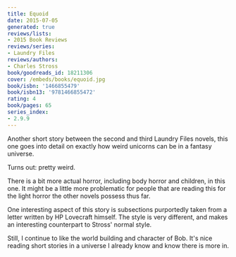 ```yaml
---
title: Equoid
date: 2015-07-05
generated: true
reviews/lists:
- 2015 Book Reviews
reviews/series:
- Laundry Files
reviews/authors:
- Charles Stross
book/goodreads_id: 18211306
cover: /embeds/books/equoid.jpg
book/isbn: '1466855479'
book/isbn13: '9781466855472'
rating: 4
book/pages: 65
series_index:
- 2.9.9
---
```

Another short story between the second and third Laundry Files novels, this one goes into detail on exactly how weird unicorns can be in a fantasy universe.  

Turns out: pretty weird.  

<!--more-->

There is a bit more actual horror, including body horror and children, in this one. It might be a little more problematic for people that are reading this for the light horror the other novels possess thus far.  

One interesting aspect of this story is subsections purportedly taken from a letter written by HP Lovecraft himself. The style is very different, and makes an interesting counterpart to Stross' normal style.  

Still, I continue to like the world building and character of Bob. It's nice reading short stories in a universe I already know and know there is more in.